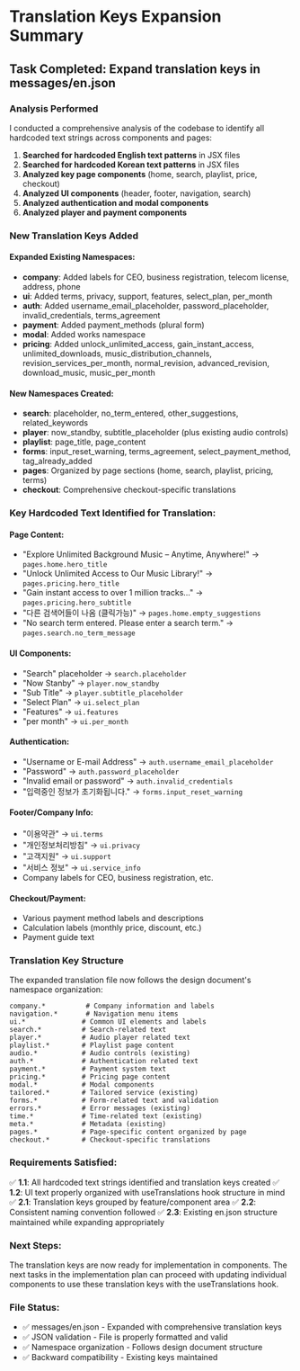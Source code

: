 # Translation Keys Expansion Summary

## Task Completed: Expand translation keys in messages/en.json

### Analysis Performed
I conducted a comprehensive analysis of the codebase to identify all hardcoded text strings across components and pages:

1. **Searched for hardcoded English text patterns** in JSX files
2. **Searched for hardcoded Korean text patterns** in JSX files  
3. **Analyzed key page components** (home, search, playlist, price, checkout)
4. **Analyzed UI components** (header, footer, navigation, search)
5. **Analyzed authentication and modal components**
6. **Analyzed player and payment components**

### New Translation Keys Added

#### Expanded Existing Namespaces:
- **company**: Added labels for CEO, business registration, telecom license, address, phone
- **ui**: Added terms, privacy, support, features, select_plan, per_month
- **auth**: Added username_email_placeholder, password_placeholder, invalid_credentials, terms_agreement
- **payment**: Added payment_methods (plural form)
- **modal**: Added works namespace
- **pricing**: Added unlock_unlimited_access, gain_instant_access, unlimited_downloads, music_distribution_channels, revision_services_per_month, normal_revision, advanced_revision, download_music, music_per_month

#### New Namespaces Created:
- **search**: placeholder, no_term_entered, other_suggestions, related_keywords
- **player**: now_standby, subtitle_placeholder (plus existing audio controls)
- **playlist**: page_title, page_content
- **forms**: input_reset_warning, terms_agreement, select_payment_method, tag_already_added
- **pages**: Organized by page sections (home, search, playlist, pricing, terms)
- **checkout**: Comprehensive checkout-specific translations

### Key Hardcoded Text Identified for Translation:

#### Page Content:
- "Explore Unlimited Background Music – Anytime, Anywhere!" → `pages.home.hero_title`
- "Unlock Unlimited Access to Our Music Library!" → `pages.pricing.hero_title`
- "Gain instant access to over 1 million tracks..." → `pages.pricing.hero_subtitle`
- "다른 검색어들이 나옴 (클릭가능)" → `pages.home.empty_suggestions`
- "No search term entered. Please enter a search term." → `pages.search.no_term_message`

#### UI Components:
- "Search" placeholder → `search.placeholder`
- "Now Stanby" → `player.now_standby`
- "Sub Title" → `player.subtitle_placeholder`
- "Select Plan" → `ui.select_plan`
- "Features" → `ui.features`
- "per month" → `ui.per_month`

#### Authentication:
- "Username or E-mail Address" → `auth.username_email_placeholder`
- "Password" → `auth.password_placeholder`
- "Invalid email or password" → `auth.invalid_credentials`
- "입력중인 정보가 초기화됩니다." → `forms.input_reset_warning`

#### Footer/Company Info:
- "이용약관" → `ui.terms`
- "개인정보처리방침" → `ui.privacy`
- "고객지원" → `ui.support`
- "서비스 정보" → `ui.service_info`
- Company labels for CEO, business registration, etc.

#### Checkout/Payment:
- Various payment method labels and descriptions
- Calculation labels (monthly price, discount, etc.)
- Payment guide text

### Translation Key Structure
The expanded translation file now follows the design document's namespace organization:

```
company.*          # Company information and labels
navigation.*       # Navigation menu items
ui.*              # Common UI elements and labels
search.*          # Search-related text
player.*          # Audio player related text
playlist.*        # Playlist page content
audio.*           # Audio controls (existing)
auth.*            # Authentication related text
payment.*         # Payment system text
pricing.*         # Pricing page content
modal.*           # Modal components
tailored.*        # Tailored service (existing)
forms.*           # Form-related text and validation
errors.*          # Error messages (existing)
time.*            # Time-related text (existing)
meta.*            # Metadata (existing)
pages.*           # Page-specific content organized by page
checkout.*        # Checkout-specific translations
```

### Requirements Satisfied:
✅ **1.1**: All hardcoded text strings identified and translation keys created
✅ **1.2**: UI text properly organized with useTranslations hook structure in mind
✅ **2.1**: Translation keys grouped by feature/component area
✅ **2.2**: Consistent naming convention followed
✅ **2.3**: Existing en.json structure maintained while expanding appropriately

### Next Steps:
The translation keys are now ready for implementation in components. The next tasks in the implementation plan can proceed with updating individual components to use these translation keys with the useTranslations hook.

### File Status:
- ✅ messages/en.json - Expanded with comprehensive translation keys
- ✅ JSON validation - File is properly formatted and valid
- ✅ Namespace organization - Follows design document structure
- ✅ Backward compatibility - Existing keys maintained